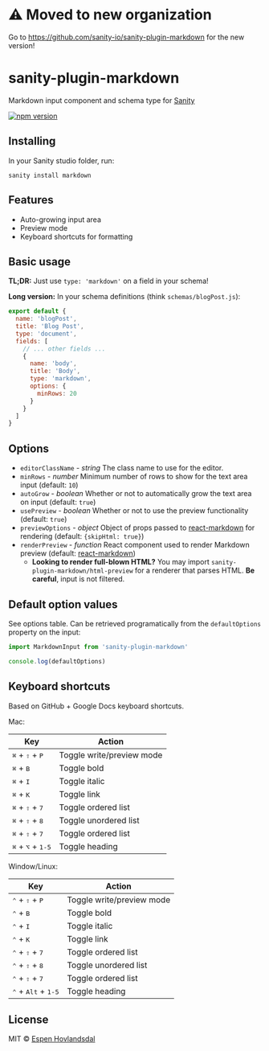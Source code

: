 # ⚠️ Moved to new organization

Go to https://github.com/sanity-io/sanity-plugin-markdown for the new version!


# sanity-plugin-markdown

Markdown input component and schema type for [Sanity](https://www.sanity.io/)

[![npm version](https://img.shields.io/npm/v/sanity-plugin-markdown.svg?style=flat-square)](http://browsenpm.org/package/sanity-plugin-markdown)

## Installing

In your Sanity studio folder, run:

```
sanity install markdown
```

## Features

- Auto-growing input area
- Preview mode
- Keyboard shortcuts for formatting

## Basic usage

**TL;DR:** Just use `type: 'markdown'` on a field in your schema!

**Long version:** In your schema definitions (think `schemas/blogPost.js`):

```js
export default {
  name: 'blogPost',
  title: 'Blog Post',
  type: 'document',
  fields: [
    // ... other fields ...
    {
      name: 'body',
      title: 'Body',
      type: 'markdown',
      options: {
        minRows: 20
      }
    }
  ]
}
```

## Options

- `editorClassName` - _string_ The class name to use for the editor.
- `minRows` - _number_ Minimum number of rows to show for the text area input (default: `10`)
- `autoGrow` - _boolean_ Whether or not to automatically grow the text area on input (default: `true`)
- `usePreview` - _boolean_ Whether or not to use the preview functionality (default: `true`)
- `previewOptions` - _object_ Object of props passed to [react-markdown](https://github.com/rexxars/react-markdown) for rendering (default: `{skipHtml: true}`)
- `renderPreview` - _function_ React component used to render Markdown preview (default: [react-markdown](https://github.com/rexxars/react-markdown))
  - **Looking to render full-blown HTML?** You may import `sanity-plugin-markdown/html-preview` for a renderer that parses HTML. **Be careful**, input is not filtered.

## Default option values

See options table. Can be retrieved programatically from the `defaultOptions` property on the input:

```js
import MarkdownInput from 'sanity-plugin-markdown'

console.log(defaultOptions)
```

## Keyboard shortcuts

Based on GitHub + Google Docs keyboard shortcuts.

Mac:

| Key                                          | Action                    |
| -------------------------------------------- | ------------------------- |
| <kbd>⌘</kbd> + <kbd>⇧</kbd> + <kbd>P</kbd>   | Toggle write/preview mode |
| <kbd>⌘</kbd> + <kbd>B</kbd>                  | Toggle bold               |
| <kbd>⌘</kbd> + <kbd>I</kbd>                  | Toggle italic             |
| <kbd>⌘</kbd> + <kbd>K</kbd>                  | Toggle link               |
| <kbd>⌘</kbd> + <kbd>⇧</kbd> + <kbd>7</kbd>   | Toggle ordered list       |
| <kbd>⌘</kbd> + <kbd>⇧</kbd> + <kbd>8</kbd>   | Toggle unordered list     |
| <kbd>⌘</kbd> + <kbd>⇧</kbd> + <kbd>7</kbd>   | Toggle ordered list       |
| <kbd>⌘</kbd> + <kbd>⌥</kbd> + <kbd>1-5</kbd> | Toggle heading            |

Window/Linux:

| Key                                            | Action                    |
| ---------------------------------------------- | ------------------------- |
| <kbd>⌃</kbd> + <kbd>⇧</kbd> + <kbd>P</kbd>     | Toggle write/preview mode |
| <kbd>⌃</kbd> + <kbd>B</kbd>                    | Toggle bold               |
| <kbd>⌃</kbd> + <kbd>I</kbd>                    | Toggle italic             |
| <kbd>⌃</kbd> + <kbd>K</kbd>                    | Toggle link               |
| <kbd>⌃</kbd> + <kbd>⇧</kbd> + <kbd>7</kbd>     | Toggle ordered list       |
| <kbd>⌃</kbd> + <kbd>⇧</kbd> + <kbd>8</kbd>     | Toggle unordered list     |
| <kbd>⌃</kbd> + <kbd>⇧</kbd> + <kbd>7</kbd>     | Toggle ordered list       |
| <kbd>⌃</kbd> + <kbd>Alt</kbd> + <kbd>1-5</kbd> | Toggle heading            |

## License

MIT © [Espen Hovlandsdal](https://espen.codes/)

